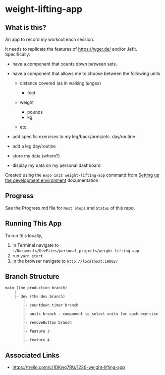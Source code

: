 # weight-lifting-app

## What is this?
An app to record my workout each session. 

It needs to replicate the features of https://wger.de/ and/or Jefit. Specifically: 

* have a component that counts down between sets.

* have a component that allows me to choose between the following units
    * distance covered (as in walking lunges)
        * feet

    * weight
        * pounds
        * kg

    * etc.

* add specific exercises to my leg/back/arms/etc. day/routine

* add a leg day/routine

* store my data (where?)

* display my data on my personal dashboard

Created using the `expo init weight-lifting-app` command from [Setting up the development environment](https://reactnative.dev/docs/environment-setup) documentation.

## Progress

See the Progress.md file for `Next Steps` and `Status` of this repo.

## Running This App

To run this locally, 

1. in Terminal navigate to `~/Documents/DevFiles/personal_projects/weight-lifting-app`
2. run `yarn start`
3. in the browser navigate to `http://localhost:19002/`

## Branch Structure

    main (the production branch)
        |
        |- dev (the dev branch)
            |
            |- countdown timer branch
            |
            |- units branch - component to select units for each exercise
            |
            |- removeButton branch
            |
            |- feature 3
            |
            |- feature 4

## Associated Links

* https://trello.com/c/1DKwg7RU/1226-weight-lifting-app
